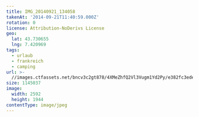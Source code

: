```yaml
---
title: IMG_20140921_134058
takenAt: '2014-09-21T11:40:59.000Z'
rotation: 0
license: Attribution-NoDerivs License
geo:
  lat: 43.730655
  lng: 7.420969
tags:
  - urlaub
  - frankreich
  - camping
url: >-
  //images.ctfassets.net/bncv3c2gt878/4XMeZhfQ2Vl3Vugm1Yd2Py/e382fc3ede950bb90e0f8847c76c87f1/img_20140921_134058_28208892772_o
size: 1145037
image:
  width: 2592
  height: 1944
contentType: image/jpeg
---
```


